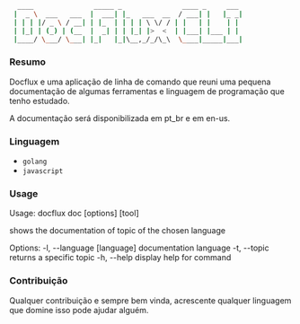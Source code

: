 ```sh
  ____               _____ _               ____ _     ___
 |  _ \  ___   ___  |  ___| |_   ___  __  / ___| |   |_ _|
 | | | |/ _ \ / __| | |_  | | | | \ \/ / | |   | |    | |
 | |_| | (_) | (__  |  _| | | |_| |>  <  | |___| |___ | |
 |____/ \___/ \___| |_|   |_|\__,_/_/\_\  \____|_____|___|

```
### Resumo

Docflux e uma aplicação de linha de comando que reuni uma pequena
documentação de algumas ferramentas e linguagem de programação
que tenho estudado.

A documentação será disponibilizada em pt_br e em en-us.

### Linguagem

* `golang`
* `javascript`

### Usage

Usage: docflux doc [options] [tool]

shows the documentation of topic of the chosen language

Options:
  -l, --language [language]  documentation language
  -t, --topic <topic>        returns a specific topic
  -h, --help                 display help for command

### Contribuição

Qualquer contribuição e sempre bem vinda, acrescente qualquer
linguagem que domine isso pode ajudar alguém.

